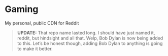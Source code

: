 # Gaming

My personal, public CDN for Reddit

> **UPDATE:** That repo name lasted long. I should have just named it, reddit, but hindsight and all that. Welp, Bob Dylan is now being added to this. Let’s be honest though, adding Bob Dylan to anything is going to make it better.
